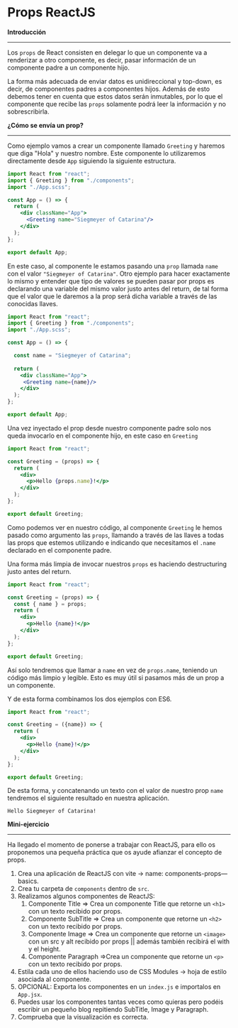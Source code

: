 # Props ReactJS

**Introducción**

---

Los `props` de React consisten en delegar lo que un componente va a renderizar a otro componente, es decir, pasar información de un componente padre a un componente hijo. 

La forma más adecuada de enviar datos es unidireccional y top-down, es decir, de componentes padres a componentes hijos. Además de esto debemos tener en cuenta que estos datos serán inmutables, por lo que el componente que recibe las `props` solamente podrá leer la información y no sobrescribirla. 

**¿Cómo se envía un prop?**

---

Como ejemplo vamos a crear un componente llamado `Greeting` y haremos que diga "Hola" y nuestro nombre. Este componente lo utilizaremos directamente desde `App`  siguiendo la siguiente estructura.

```jsx
import React from "react";
import { Greeting } from "./components";
import "./App.scss";

const App = () => {
  return (
    <div className="App">
      <Greeting name="Siegmeyer of Catarina"/>
    </div>
  );
};

export default App;
```

En este caso, al componente le estamos pasando una `prop` llamada `name` con el valor `"Siegmeyer of Catarina"`. Otro ejemplo para hacer exactamente lo mismo y entender que tipo de valores se pueden pasar por props es declarando una variable del mismo valor justo antes del return, de tal forma que el valor que le daremos a la prop será dicha variable a través de las conocidas llaves.

```jsx
import React from "react";
import { Greeting } from "./components";
import "./App.scss";

const App = () => {

  const name = "Siegmeyer of Catarina";
  
  return (
    <div className="App">
     <Greeting name={name}/>
    </div>
  );
};

export default App;
```

Una vez inyectado el prop desde nuestro componente padre solo nos queda invocarlo en el componente hijo, en este caso en `Greeting`

```jsx
import React from "react";

const Greeting = (props) => {
  return (
    <div>
      <p>Hello {props.name}!</p>
    </div>
  );
};

export default Greeting;
```

Como podemos ver en nuestro código, al componente `Greeting` le hemos pasado como argumento las `props`, llamando a través de las llaves a todas las props que estemos utilizando e indicando que necesitamos el `.name` declarado en el componente padre.

Una forma más limpia de invocar nuestros `props`  es haciendo destructuring justo antes del return.

```jsx
import React from "react";

const Greeting = (props) => {
  const { name } = props;
  return (
    <div>
      <p>Hello {name}!</p>
    </div>
  );
};

export default Greeting;
```

Así solo tendremos que llamar a `name` en vez de `props.name`, teniendo un código más limpio y legible. Esto es muy útil si pasamos más de un prop a un componente. 

Y de esta forma combinamos los dos ejemplos con ES6.

```jsx
import React from "react";

const Greeting = ({name}) => {
  return (
    <div>
      <p>Hello {name}!</p>
    </div>
  );
};

export default Greeting;
```

De esta forma, y concatenando un texto con el valor de nuestro prop `name` tendremos el siguiente resultado en nuestra aplicación.

```
Hello Siegmeyer of Catarina!
```

**Mini-ejercicio**

---

Ha llegado el momento de ponerse a trabajar con ReactJS, para ello os proponemos una pequeña práctica que os ayude afianzar el concepto de props.

1. Crea una aplicación de ReactJS con vite → name: components-props—basics.
2. Crea tu carpeta de `components` dentro de `src`.
3. Realizamos algunos componentes de ReactJS:
    1. Componente Title ⇒ Crea un componente Title que retorne un `<h1>` con un texto recibido por props.
    2. Componente SubTitle ⇒ Crea un componente que retorne un `<h2>` con un texto recibido por props.
    3. Componente Image ⇒ Crea un componente que retorne un `<image>` con un src y alt recibido por props || además también recibirá el with y el height.
    4. Componente Paragraph ⇒Crea un componente que retorne un `<p>` con un texto recibido por props.
4. Estila cada uno de ellos haciendo uso de CSS Modules → hoja de estilo asociada al componente.
5. OPCIONAL: Exporta los componentes en un `index.js` e importalos en `App.jsx`.
6. Puedes usar los componentes tantas veces como quieras pero podéis escribir un pequeño blog repitiendo SubTitle, Image y Paragraph.
7. Comprueba que la visualización es correcta.